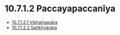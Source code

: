 

# 10.7.1.2 Paccayapaccanīya

* [10.7.1.2.1 Vibhaṅgavāra](10.7.1.2/10.7.1.2.1.md)
* [10.7.1.2.2 Saṅkhyāvāra](10.7.1.2/10.7.1.2.2.md)



